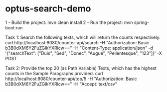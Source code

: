 # optus-search-demo

1 - Build the project: mvn clean install
2 - Run the project: mvn spring-boot:run

Task 1: Search the following texts, which will return the counts respectively.
curl http://localhost:8080/counter-api/search -H "Authorization: Basic b3B0dXM6Y2FuZGlkYXRlcw==" -H "Content-Type: application/json" -d '{"searchText": ["Duis", "Sed", "Donec", "Augue", "Pellentesque", "123"]}' -X POST

Task 2: Provide the top 20 (as Path Variable) Texts, which has the highest counts in the Sample Paragraphs provided.
curl http://localhost:8080/counter-api/top/5 -H "Authorization: Basic b3B0dXM6Y2FuZGlkYXRlcw==" -H "Accept: text/csv"